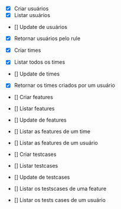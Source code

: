 - [x] Criar usuários
- [x] Listar usuários
- [] Update de usuários
- [x] Retornar usuários pelo rule

- [x] Criar times
- [x] Listar todos os times
- [] Update de times
- [x] Retornar os times criados por um usuário




- [] Criar features
- [] Listar features
- [] Update de features
- [] Listar as features de um time
- [] Listar as features de um usuário


- [] Criar testcases
- [] Listar testcases
- [] Update de testcases
- [] Listar os testscases de uma feature
- [] Listar os tests cases de um usuário




